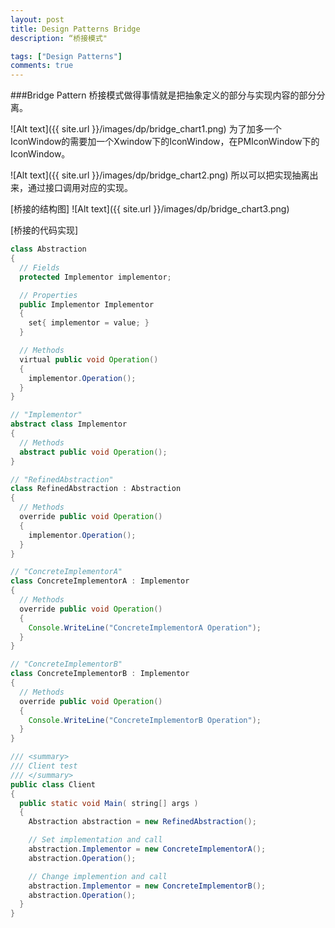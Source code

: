```yaml
---
layout: post
title: Design Patterns Bridge
description: “桥接模式"

tags: ["Design Patterns"]
comments: true
---
```


###Bridge Pattern
桥接模式做得事情就是把抽象定义的部分与实现内容的部分分离。

![Alt text]({{ site.url }}/images/dp/bridge_chart1.png)
为了加多一个IconWindow的需要加一个Xwindow下的IconWindow，在PMIconWindow下的IconWindow。

![Alt text]({{ site.url }}/images/dp/bridge_chart2.png)
所以可以把实现抽离出来，通过接口调用对应的实现。

[桥接的结构图]
![Alt text]({{ site.url }}/images/dp/bridge_chart3.png)

[桥接的代码实现]

```java
class Abstraction
{
  // Fields
  protected Implementor implementor;

  // Properties
  public Implementor Implementor
  {
    set{ implementor = value; }
  }

  // Methods
  virtual public void Operation()
  {
    implementor.Operation();
  }
}
```

```java
// "Implementor"
abstract class Implementor
{
  // Methods
  abstract public void Operation();
}

// "RefinedAbstraction"
class RefinedAbstraction : Abstraction
{
  // Methods
  override public void Operation()
  {
    implementor.Operation();
  }
}
```

```java
// "ConcreteImplementorA"
class ConcreteImplementorA : Implementor
{
  // Methods
  override public void Operation()
  {
    Console.WriteLine("ConcreteImplementorA Operation");
  }
}

// "ConcreteImplementorB"
class ConcreteImplementorB : Implementor
{
  // Methods
  override public void Operation()
  {
    Console.WriteLine("ConcreteImplementorB Operation");
  }
}
```

```java
/// <summary>
/// Client test
/// </summary>
public class Client
{
  public static void Main( string[] args )
  {
    Abstraction abstraction = new RefinedAbstraction();

    // Set implementation and call
    abstraction.Implementor = new ConcreteImplementorA();
    abstraction.Operation();

    // Change implemention and call
    abstraction.Implementor = new ConcreteImplementorB();
    abstraction.Operation();
  }
}
```